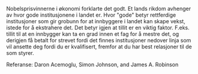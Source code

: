 

Nobelsprisvinnerne i økonomi forklarte det godt. Et lands rikdom avhenger av hvor gode institusjonene i landet er. Hvor "gode" betyr rettferdige institusjoner som gir grobunn for at innbyggere i landet kan skape vekst, istede for å ekstrahere det. Det betyr igjen at tillit er en viktig faktor. F.eks. tillit til at en innbygger kan ta en grad innen et fag for å mestre det, og derigjen få betalt for strevet fordi det finnes institusjoner nedover linja som vil ansette deg fordi du er kvalifisert, fremfor at du har best relasjoner til de som styrer.

Referanse:
Daron Acemoglu, Simon Johnson, and James A. Robinson